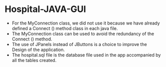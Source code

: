 # Hospital-JAVA-GUI

- For the MyConnection class, we did not use it because we have already defined a Connect () method class in each java file.
- The MyConnection class can be used to avoid the redundancy of the Connect () method.
- The use of JPanels instead of JButtons is a choice to improve the Design of the application.
- The hospital.sql file is the database file used in the app accompanied by all the tables created.
